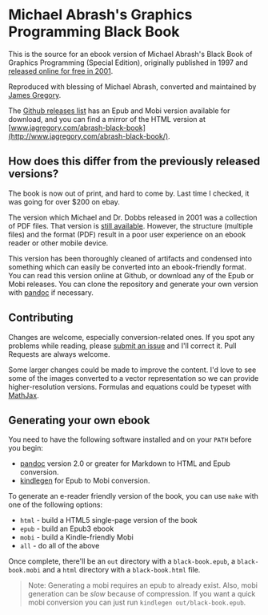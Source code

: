 # Michael Abrash's Graphics Programming Black Book

This is the source for an ebook version of Michael Abrash's Black Book of Graphics Programming (Special Edition), originally published in 1997 and [released online for free in 2001](http://www.drdobbs.com/parallel/graphics-programming-black-book/184404919).

Reproduced with blessing of Michael Abrash, converted and maintained by [James Gregory](mailto:james@jagregory.com).

The [Github releases list](https://github.com/jagregory/abrash-black-book/releases) has an Epub and Mobi version available for download, and you can find a mirror of the HTML version at [www.jagregory.com/abrash-black-book](http://www.jagregory.com/abrash-black-book/).

## How does this differ from the previously released versions?

The book is now out of print, and hard to come by. Last time I checked, it was going for over $200 on ebay.

The version which Michael and Dr. Dobbs released in 2001 was a collection of PDF files. That version is [still available](http://www.drdobbs.com/parallel/graphics-programming-black-book/184404919).  However, the structure (multiple files) and the format (PDF) result in a poor user experience on an ebook reader or other mobile device.

This version has been thoroughly cleaned of artifacts and condensed into something which can easily be converted into an ebook-friendly format. You can read this version online at Github, or download any of the Epub or Mobi releases. You can clone the repository and generate your own version with [pandoc](http://johnmacfarlane.net/pandoc/) if necessary.

## Contributing

Changes are welcome, especially conversion-related ones. If you spot any problems while reading, please [submit an issue](https://github.com/jagregory/abrash-black-book/issues) and I'll correct it. Pull Requests are always welcome.

Some larger changes could be made to improve the content. I'd love to see some of the images converted to a vector representation so we can provide higher-resolution versions.  Formulas and equations could be typeset with [MathJax](http://www.mathjax.org/).

## Generating your own ebook

You need to have the following software installed and on your `PATH` before you begin:

  * [pandoc](http://johnmacfarlane.net/pandoc/) version 2.0 or greater for Markdown to HTML and Epub conversion.
  * [kindlegen](http://www.amazon.com/gp/feature.html?docId=1000765211) for Epub to Mobi conversion.

To generate an e-reader friendly version of the book, you can use `make` with one of the following options:

  * `html` - build a HTML5 single-page version of the book
  * `epub` - build an Epub3 ebook
  * `mobi` - build a Kindle-friendly Mobi
  * `all`  - do all of the above

Once complete, there'll be an `out` directory with a `black-book.epub`, a `black-book.mobi` and a `html` directory with a `black-book.html` file.

> Note: Generating a mobi requires an epub to already exist. Also, mobi generation can be *slow* because of compression. If you want a quick mobi conversion you can just run `kindlegen out/black-book.epub`.
